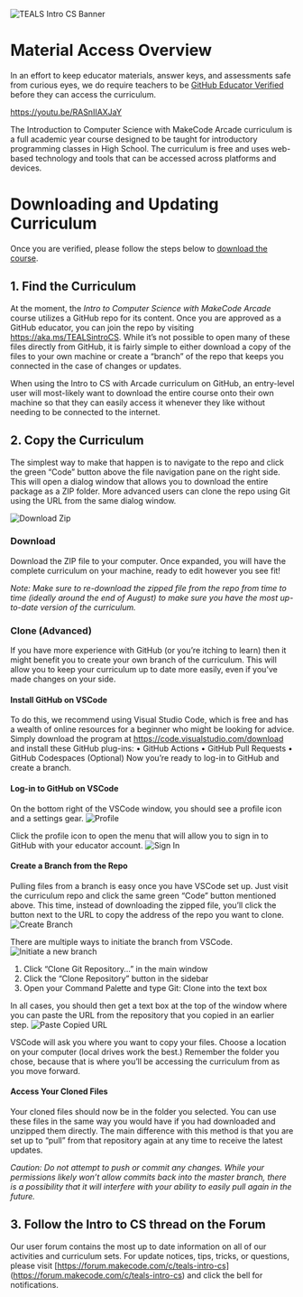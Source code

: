 ![TEALS Intro CS Banner](/static/courses/teals-introcs-banner.png)

# Material Access Overview

In an effort to keep educator materials, answer keys, and assessments safe from curious eyes, we do require teachers to be [GitHub Educator Verified](https://makecode.com/github-teacher-verification) before they can access the curriculum. 

https://youtu.be/RASnIIAXJaY


The Introduction to Computer Science with MakeCode Arcade curriculum is a full academic year course designed to be taught for introductory programming classes in High School. The curriculum is free and uses web-based technology and tools that can be accessed across platforms and devices. 


# Downloading and Updating Curriculum

Once you are verified, please follow the steps below to [download the course](https://youtu.be/RASnIIAXJaY).

## 1. Find the Curriculum

At the moment, the _Intro to Computer Science with MakeCode Arcade_ course utilizes a GitHub repo for its content. Once you are approved as a GitHub educator, you can join the repo by visiting  https://aka.ms/TEALSintroCS. While it’s not possible to open many of these files directly from GitHub, it is fairly simple to either download a copy of the files to your own machine or create a “branch” of the repo that keeps you connected in the case of changes or updates. 

When using the Intro to CS with Arcade curriculum on GitHub, an entry-level user will most-likely want to download the entire course onto their own machine so that they can easily access it whenever they like without needing to be connected to the internet. 

## 2. Copy the Curriculum
The simplest way to make that happen is to navigate to the repo and click the green “Code” button above the file navigation pane on the right side. This will open a dialog window that allows you to download the entire package as a ZIP folder. More advanced users can clone the repo using Git using the URL from the same dialog window. 

![Download Zip](/static/educator/download-zip.png)

### Download
Download the ZIP file to your computer. Once expanded, you will have the complete curriculum on your machine, ready to edit however you see fit!

_Note: Make sure to re-download the zipped file from the repo from time to time (ideally around the end of August) to make sure you have the most up-to-date version of the curriculum._

### Clone (Advanced)
If you have more experience with GitHub (or you’re itching to learn) then it might benefit you to create your own branch of the curriculum.  This will allow you to keep your curriculum up to date more easily, even if you’ve made changes on your side. 
 
#### Install GitHub on VSCode

To do this, we recommend using Visual Studio Code, which is free and has a wealth of online resources for a beginner who might be looking for advice. Simply download the program at https://code.visualstudio.com/download and install these GitHub plug-ins:
•	GitHub Actions
•	GitHub Pull Requests
•	GitHub Codespaces (Optional)
Now you’re ready to log-in to GitHub and create a branch.

#### Log-in to GitHub on VSCode
On the bottom right of the VSCode window, you should see a profile icon and a settings gear. 
![Profile](/static/educator/github-login-1.png)

Click the profile icon to open the menu that will allow you to sign in to GitHub with your educator account. 
![Sign In](/static/educator/github-login-2.png)

#### Create a Branch from the Repo
Pulling files from a branch is easy once you have VSCode set up. Just visit the curriculum repo and click the same green “Code” button mentioned above. This time, instead of downloading the zipped file, you’ll click the button next to the URL to copy the address of the repo you want to clone.
![Create Branch](/static/educator/create-branch.png)

There are multiple ways to initiate the branch from VSCode.
![Initiate a new branch](/static/educator/initiate.png)

1.	Click “Clone Git Repository…” in the main window
2.	Click the “Clone Repository” button in the sidebar
3.	Open your Command Palette and type Git: Clone into the text box

In all cases, you should then get a text box at the top of the window where you can paste the URL from the repository that you copied in an earlier step. 
![Paste Copied URL](/static/educator/paste-url.png)
 

VSCode will ask you where you want to copy your files. Choose a location on your computer (local drives work the best.) Remember the folder you chose, because that is where you’ll be accessing the curriculum from as you move forward. 

#### Access Your Cloned Files

Your cloned files should now be in the folder you selected. You can use these files in the same way you would have if you had downloaded and unzipped them directly.  The main difference with this method is that you are set up to “pull” from that repository again at any time to receive the latest updates. 
 

_Caution: Do not attempt to push or commit any changes. While your permissions likely won’t allow commits back into the master branch, there is a possibility that it will interfere with your ability to easily pull again in the future._

## 3. Follow the Intro to CS thread on the Forum

Our user forum contains the most up to date information on all of our activities and curriculum sets. For update notices, tips, tricks, or questions, please visit [https://forum.makecode.com/c/teals-intro-cs] (https://forum.makecode.com/c/teals-intro-cs) and click the bell for notifications. 